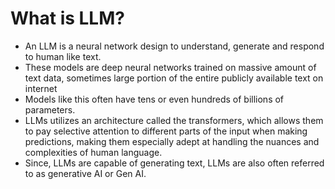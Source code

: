 # What is LLM?

* An LLM is a neural network design to understand, generate and respond to human like text.
* These models are deep neural networks trained on massive amount of text data, sometimes large portion of the entire publicly available text on internet
* Models like this often have tens or even hundreds of billions of parameters.
* LLMs utilizes an architecture called the transformers, which allows them to pay selective attention to different parts of the input when making predictions, making them especially adept at handling the nuances and complexities of human language.
* Since, LLMs are capable of generating text, LLMs are also often referred to as generative AI or Gen AI.

